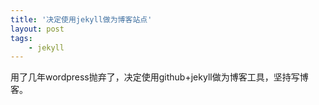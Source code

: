 ```yaml
---
title: '决定使用jekyll做为博客站点'
layout: post
tags:
    - jekyll
---
```


用了几年wordpress抛弃了，决定使用github+jekyll做为博客工具，坚持写博客。

